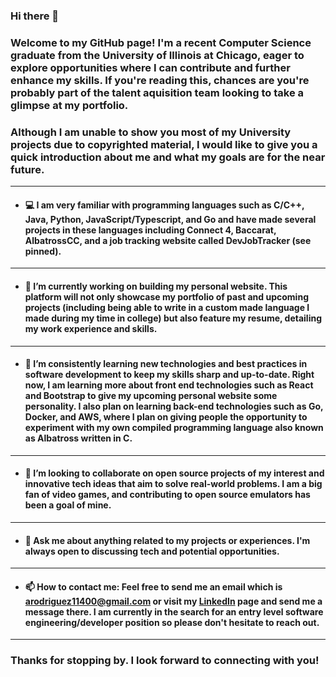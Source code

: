 ### Hi there 👋

### Welcome to my GitHub page! I'm a recent Computer Science graduate from the University of Illinois at Chicago, eager to explore opportunities where I can contribute and further enhance my skills. If you're reading this, chances are you're probably part of the talent aquisition team looking to take a glimpse at my portfolio.

### Although I am unable to show you most of my University projects due to copyrighted material, I would like to give you a quick introduction about me and what my goals are for the near future.

---

- #### 💻 I am very familiar with programming languages such as C/C++, Java, Python, JavaScript/Typescript, and Go and have made several projects in these languages including Connect 4, Baccarat, AlbatrossCC, and a job tracking website called DevJobTracker (see pinned).

---

- #### 🔭 I’m currently working on building my personal website. This platform will not only showcase my portfolio of past and upcoming projects (including being able to write in a custom made language I made during my time in college) but also feature my resume, detailing my work experience and skills.

---

- #### 🌱 I’m consistently learning new technologies and best practices in software development to keep my skills sharp and up-to-date. Right now, I am learning more about front end technologies such as React and Bootstrap to give my upcoming personal website some personality. I also plan on learning back-end technologies such as Go, Docker, and AWS, where I plan on giving people the opportunity to experiment with my own compiled programming language also known as Albatross written in C.

---

- #### 👯 I’m looking to collaborate on open source projects of my interest and innovative tech ideas that aim to solve real-world problems. I am a big fan of video games, and contributing to open source emulators has been a goal of mine.

---

- #### 💬 Ask me about anything related to my projects or experiences. I'm always open to discussing tech and potential opportunities.

---

- #### 📫 How to contact me: Feel free to send me an email which is arodriguez11400@gmail.com or visit my [LinkedIn](https://www.linkedin.com/in/arodriguez11400/) page and send me a message there. I am currently in the search for an entry level software engineering/developer position so please don't hesitate to reach out.

---

### Thanks for stopping by. I look forward to connecting with you!

<!--
**arod1104/arod1104** is a ✨ _special_ ✨ repository because its `README.md` (this file) appears on your GitHub profile.
-->
